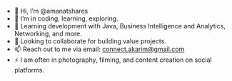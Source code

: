 - 👋 Hi, I’m @amanatshares
- 👀 I’m in coding, learning, exploring.
- 🌱 Learning development with Java, Business Intelligence and Analytics, Networking, and more.
- 💞️ Looking to collaborate for building value projects.
- 📫 Reach out to me via email: connect.akarim@gmail.com
- ⚡ I am often in photography, filming, and content creation on social platforms.
